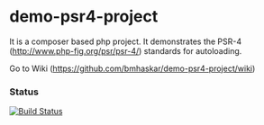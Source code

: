 demo-psr4-project
=================

It is a composer based php project. It demonstrates the PSR-4 (http://www.php-fig.org/psr/psr-4/) standards for autoloading.

Go to Wiki (https://github.com/bmhaskar/demo-psr4-project/wiki)

### Status
[![Build Status](https://travis-ci.org/bmhaskar/demo-psr4-project.svg?branch=master)](https://travis-ci.org/bmhaskar/demo-psr4-project)
